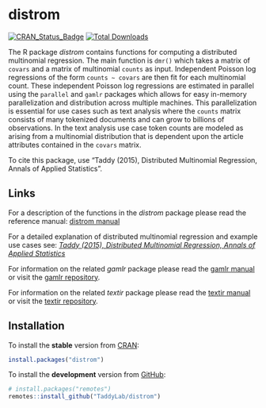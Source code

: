 
<!-- README.md is generated from README.Rmd. Please edit that file -->

# distrom

<!-- badges: start -->

[![CRAN_Status_Badge](http://www.r-pkg.org/badges/version/distrom?color=brightgreen)](https://cran.r-project.org/package=distrom)
[![Total
Downloads](http://cranlogs.r-pkg.org/badges/grand-total/distrom?color=blue)](https://cran.r-project.org/package=distrom)
<!-- badges: end -->

The R package *distrom* contains functions for computing a distributed
multinomial regression. The main function is `dmr()` which takes a
matrix of `covars` and a matrix of multinomial `counts` as input.
Independent Poisson log regressions of the form `counts ~ covars` are
then fit for each multinomial count. These independent Poisson log
regressions are estimated in parallel using the `parallel` and `gamlr`
packages which allows for easy in-memory parallelization and
distribution across multiple machines. This parallelization is essential
for use cases such as text analysis where the `counts` matrix consists
of many tokenized documents and can grow to billions of observations. In
the text analysis use case token counts are modeled as arising from a
multinomial distribution that is dependent upon the article attributes
contained in the `covars` matrix.

To cite this package, use “Taddy (2015), Distributed Multinomial
Regression, Annals of Applied Statistics”.

## Links

For a description of the functions in the *distrom* package please read
the reference manual: [distrom
manual](https://cran.r-project.org/web/packages/distrom/distrom.pdf)

For a detailed explanation of distributed multinomial regression and
example use cases see: [*Taddy (2015), Distributed Multinomial
Regression, Annals of Applied
Statistics*](https://arxiv.org/abs/1311.6139)

For information on the related *gamlr* package please read the [gamlr
manual](https://cran.r-project.org/web/packages/gamlr/gamlr.pdf) or
visit the [gamlr repository](https://github.com/TaddyLab/gamlr).

For information on the related *textir* package please read the [textir
manual](https://cran.r-project.org/web/packages/textir/textir.pdf) or
visit the [textir repository](https://github.com/TaddyLab/textir).

## Installation

To install the **stable** version from
[CRAN](https://cran.r-project.org/package=distrom):

``` r
install.packages("distrom")
```

To install the **development** version from
[GitHub](https://github.com/TaddyLab/distrom):

``` r
# install.packages("remotes")
remotes::install_github("TaddyLab/distrom")
```
